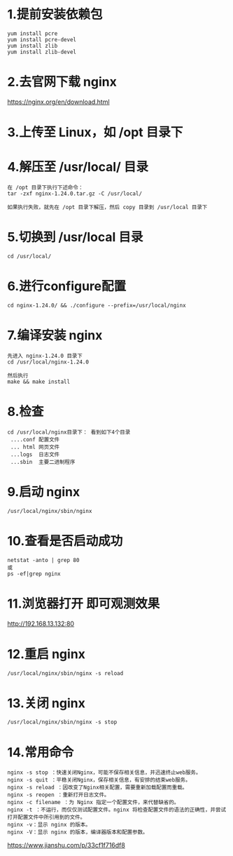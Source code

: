 # 1.提前安装依赖包
```
yum install pcre
yum install pcre-devel
yum install zlib
yum install zlib-devel
```

# 2.去官网下载 nginx
https://nginx.org/en/download.html

# 3.上传至 Linux，如 /opt 目录下

# 4.解压至 /usr/local/ 目录
```
在 /opt 目录下执行下述命令：
tar -zxf nginx-1.24.0.tar.gz -C /usr/local/

如果执行失败，就先在 /opt 目录下解压，然后 copy 目录到 /usr/local 目录下
```

# 5.切换到 /usr/local 目录
```
cd /usr/local/
```

# 6.进行configure配置
```
cd nginx-1.24.0/ && ./configure --prefix=/usr/local/nginx
```

# 7.编译安装 nginx
```
先进入 nginx-1.24.0 目录下
cd /usr/local/nginx-1.24.0

然后执行
make && make install
```

# 8.检查
```
cd /usr/local/nginx目录下： 看到如下4个目录
 ....conf 配置文件
 ... html 网页文件
 ...logs  日志文件
 ...sbin  主要二进制程序
```

# 9.启动 nginx
```
/usr/local/nginx/sbin/nginx
```

# 10.查看是否启动成功
```
netstat -anto | grep 80
或
ps -ef|grep nginx
```

# 11.浏览器打开 即可观测效果
http://192.168.13.132:80

# 12.重启 nginx
```
/usr/local/nginx/sbin/nginx -s reload
```

# 13.关闭 nginx
```
/usr/local/nginx/sbin/nginx -s stop
```

# 14.常用命令
```
nginx -s stop ：快速关闭Nginx，可能不保存相关信息，并迅速终止web服务。
nginx -s quit ：平稳关闭Nginx，保存相关信息，有安排的结束web服务。
nginx -s reload ：因改变了Nginx相关配置，需要重新加载配置而重载。
nginx -s reopen ：重新打开日志文件。
nginx -c filename ：为 Nginx 指定一个配置文件，来代替缺省的。
nginx -t ：不运行，而仅仅测试配置文件。nginx 将检查配置文件的语法的正确性，并尝试打开配置文件中所引用到的文件。
nginx -v：显示 nginx 的版本。
nginx -V：显示 nginx 的版本，编译器版本和配置参数。
```

https://www.jianshu.com/p/33cf1f716df8
